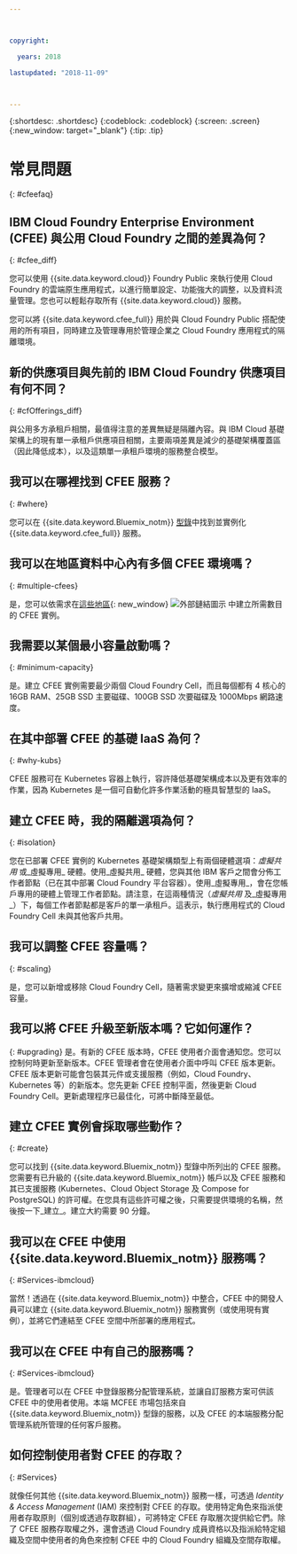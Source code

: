 ```yaml
---



copyright:

  years: 2018

lastupdated: "2018-11-09"



---
```


{:shortdesc: .shortdesc}
{:codeblock: .codeblock}
{:screen: .screen}
{:new_window: target="_blank"}
{:tip: .tip}

# 常見問題
{: #cfeefaq}

## IBM Cloud Foundry Enterprise Environment (CFEE) 與公用 Cloud Foundry 之間的差異為何？
{: #cfee_diff}

您可以使用 {{site.data.keyword.cloud}} Foundry Public 來執行使用 Cloud Foundry 的雲端原生應用程式，以進行簡單設定、功能強大的調整，以及資料流量管理。您也可以輕鬆存取所有 {{site.data.keyword.cloud}} 服務。

您可以將 {{site.data.keyword.cfee_full}} 用於與 Cloud Foundry Public 搭配使用的所有項目，同時建立及管理專用於管理企業之 Cloud Foundry 應用程式的隔離環境。


## 新的供應項目與先前的 IBM Cloud Foundry 供應項目有何不同？
{: #cfOfferings_diff}

與公用多方承租戶相關，最值得注意的差異無疑是隔離內容。與 IBM Cloud 基礎架構上的現有單一承租戶供應項目相關，主要兩項差異是減少的基礎架構覆蓋區（因此降低成本），以及這類單一承租戶環境的服務整合模型。

## 我可以在哪裡找到 CFEE 服務？
{: #where}

您可以在 {{site.data.keyword.Bluemix_notm}} [型錄](https://console.stage1.bluemix.net/catalog)中找到並實例化 {{site.data.keyword.cfee_full}} 服務。

## 我可以在地區資料中心內有多個 CFEE 環境嗎？
{: #multiple-cfees}

是，您可以依需求在[這些地區](https://dev.console.test.cloud.ibm.com/docs/cloud-foundry/index.html#provisioning-targets){: new_window} ![外部鏈結圖示](../icons/launch-glyph.svg "外部鏈結圖示") 中建立所需數目的 CFEE 實例。

## 我需要以某個最小容量啟動嗎？
{: #minimum-capacity}

是。建立 CFEE 實例需要最少兩個 Cloud Foundry Cell，而且每個都有 4 核心的 16GB RAM、25GB SSD 主要磁碟、100GB SSD 次要磁碟及 1000Mbps 網路速度。

## 在其中部署 CFEE 的基礎 IaaS 為何？
{: #why-kubs}

CFEE 服務可在 Kubernetes 容器上執行，容許降低基礎架構成本以及更有效率的作業，因為 Kubernetes 是一個可自動化許多作業活動的極具智慧型的 IaaS。 

## 建立 CFEE 時，我的隔離選項為何？
{: #isolation}

您在已部署 CFEE 實例的 Kubernetes 基礎架構類型上有兩個硬體選項：_虛擬共用_ 或_虛擬專用_ 硬體。使用_虛擬共用_ 硬體，您與其他 IBM 客戶之間會分佈工作者節點（已在其中部署 Cloud Foundry 平台容器）。使用_虛擬專用_，會在您帳戶專用的硬體上管理工作者節點。請注意，在這兩種情況（_虛擬共用_ 及_虛擬專用_）下，每個工作者節點都是客戶的單一承租戶。這表示，執行應用程式的 Cloud Foundry Cell 未與其他客戶共用。

## 我可以調整 CFEE 容量嗎？
{: #scaling}

是，您可以新增或移除 Cloud Foundry Cell，隨著需求變更來擴增或縮減 CFEE 容量。

## 我可以將 CFEE 升級至新版本嗎？它如何運作？
{: #upgrading}
是。有新的 CFEE 版本時，CFEE 使用者介面會通知您。您可以控制何時更新至新版本。CFEE 管理者會在使用者介面中呼叫 CFEE 版本更新。CFEE 版本更新可能會包裝其元件或支援服務（例如，Cloud Foundry、Kubernetes 等）的新版本。您先更新 CFEE 控制平面，然後更新 Cloud Foundry Cell。更新處理程序已最佳化，可將中斷降至最低。

## 建立 CFEE 實例會採取哪些動作？
{: #create}

您可以找到 {{site.data.keyword.Bluemix_notm}} 型錄中所列出的 CFEE 服務。您需要有已升級的 {{site.data.keyword.Bluemix_notm}} 帳戶以及 CFEE 服務和其已支援服務 (Kubernetes、Cloud Object Storage 及 Compose for PostgreSQL) 的許可權。在您具有這些許可權之後，只需要提供環境的名稱，然後按一下_建立_。建立大約需要 90 分鐘。

## 我可以在 CFEE 中使用 {{site.data.keyword.Bluemix_notm}} 服務嗎？
{: #Services-ibmcloud}

當然！透過在 {{site.data.keyword.Bluemix_notm}} 中整合，CFEE 中的開發人員可以建立 {{site.data.keyword.Bluemix_notm}} 服務實例（或使用現有實例），並將它們連結至 CFEE 空間中所部署的應用程式。

## 我可以在 CFEE 中有自己的服務嗎？
{: #Services-ibmcloud}

是。管理者可以在 CFEE 中登錄服務分配管理系統，並讓自訂服務方案可供該 CFEE 中的使用者使用。本端 MCFEE 市場包括來自 {{site.data.keyword.Bluemix_notm}} 型錄的服務，以及 CFEE 的本端服務分配管理系統所管理的任何客戶服務。

## 如何控制使用者對 CFEE 的存取？
{: #Services}

就像任何其他 {{site.data.keyword.Bluemix_notm}} 服務一樣，可透過 _Identity & Access Management_ (IAM) 來控制對 CFEE 的存取。使用特定角色來指派使用者存取原則（個別或透過存取群組），可將特定 CFEE 存取層次提供給它們。除了 CFEE 服務存取權之外，還會透過 Cloud Foundry 成員資格以及指派給特定組織及空間中使用者的角色來控制 CFEE 中的 Cloud Foundry 組織及空間存取權。

